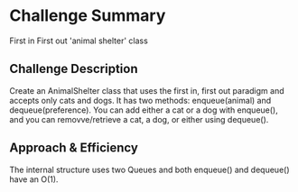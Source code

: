 # Challenge Summary  
First in First out 'animal shelter' class  

## Challenge Description  
Create an AnimalShelter class that uses the first in, first out paradigm and accepts only cats and dogs. It has two methods: enqueue(animal) and dequeue(preference). You can add either a cat or a dog with enqueue(), and you can removve/retrieve a cat, a dog, or either using dequeue().  
  
## Approach & Efficiency  
The internal structure uses two Queues and both enqueue() and dequeue() have an O(1).  

